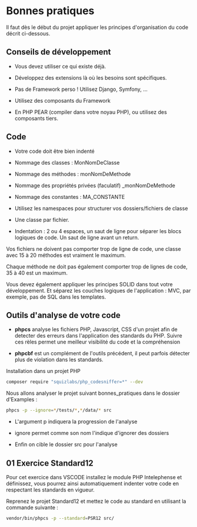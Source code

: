 # Bonnes pratiques

Il faut dès le début du projet appliquer les principes d'organisation du code décrit ci-dessous.

## Conseils de développement

- Vous devez utiliser ce qui existe déjà.

- Développez des extensions là où les besoins sont spécifiques.

- Pas de Framework perso ! Utilisez Django, Symfony, ...

- Utilisez des composants du Framework

- En PHP PEAR (compiler dans votre noyau PHP), ou utilisez des composants tiers.

## Code 

- Votre code doit être bien indenté 

- Nommage des classes : MonNomDeClasse

- Nommage des méthodes : monNomDeMethode

- Nommage des propriétés privées (faculatif) _monNomDeMethode

- Nommage des constantes : MA_CONSTANTE

- Utilisez les namespaces pour structurer vos dossiers/fichiers de classe

- Une classe par fichier.

- Indentation : 2 ou 4 espaces, un saut de ligne pour séparer les blocs logiques de code. Un saut de ligne avant un return.

Vos fichiers ne doivent pas comporter trop de ligne de code, une classe avec 15 à 20 méthodes est vraiment le maximum.

Chaque méthode ne doit pas également comporter trop de lignes de code, 35 à 40 est un maximum.

Vous devez également appliquer les principes SOLID dans tout votre développement. Et séparez les couches logiques de l'application : MVC, par exemple, pas de SQL dans les templates.

## Outils d'analyse de votre code

- **phpcs** analyse les fichiers PHP, Javascript, CSS d'un projet afin de detecter des erreurs dans l'application des standards du PHP. Suivre ces rèles permet une meilleur visibilité du code et la compréhension

- **phpcbf** est un complément de l'outils précédent, il peut parfois détecter plus de violation dans les standards.

Installation dans un projet PHP

```bash
composer require "squizlabs/php_codesniffer=*" --dev
```

Nous allons analyser le projet suivant bonnes_pratiques dans le dossier d'Examples :

```bash
phpcs -p --ignore=*/tests/*,*/data/* src
```

- L'argument p indiquera la progression de l'analyse

- ignore permet comme son nom l'indique d'ignorer des dossiers 

- Enfin on cible le dossier src pour l'analyse

## 01 Exercice Standard12

Pour cet exercice dans VSCODE installez le module PHP Intelephense et définissez, vous pourrez ainsi automatiquement indenter votre code en respectant les standards en vigueur.

Reprenez le projet Standard12 et mettez le code au standard en utilisant la commande suivante :

```bash
vendor/bin/phpcs -p --standard=PSR12 src/
```
